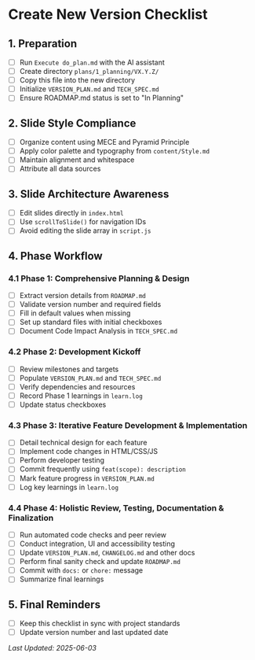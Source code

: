 # Create New Version Checklist

## 1. Preparation
- [ ] Run `Execute do_plan.md` with the AI assistant
- [ ] Create directory `plans/1_planning/VX.Y.Z/`
- [ ] Copy this file into the new directory
- [ ] Initialize `VERSION_PLAN.md` and `TECH_SPEC.md`
- [ ] Ensure ROADMAP.md status is set to "In Planning"

## 2. Slide Style Compliance
- [ ] Organize content using MECE and Pyramid Principle
- [ ] Apply color palette and typography from `content/Style.md`
- [ ] Maintain alignment and whitespace
- [ ] Attribute all data sources

## 3. Slide Architecture Awareness
- [ ] Edit slides directly in `index.html`
- [ ] Use `scrollToSlide()` for navigation IDs
- [ ] Avoid editing the slide array in `script.js`

## 4. Phase Workflow

### 4.1 Phase 1: Comprehensive Planning & Design
- [ ] Extract version details from `ROADMAP.md`
- [ ] Validate version number and required fields
- [ ] Fill in default values when missing
- [ ] Set up standard files with initial checkboxes
- [ ] Document Code Impact Analysis in `TECH_SPEC.md`

### 4.2 Phase 2: Development Kickoff
- [ ] Review milestones and targets
- [ ] Populate `VERSION_PLAN.md` and `TECH_SPEC.md`
- [ ] Verify dependencies and resources
- [ ] Record Phase 1 learnings in `learn.log`
- [ ] Update status checkboxes

### 4.3 Phase 3: Iterative Feature Development & Implementation
- [ ] Detail technical design for each feature
- [ ] Implement code changes in HTML/CSS/JS
- [ ] Perform developer testing
- [ ] Commit frequently using `feat(scope): description`
- [ ] Mark feature progress in `VERSION_PLAN.md`
- [ ] Log key learnings in `learn.log`

### 4.4 Phase 4: Holistic Review, Testing, Documentation & Finalization
- [ ] Run automated code checks and peer review
- [ ] Conduct integration, UI and accessibility testing
- [ ] Update `VERSION_PLAN.md`, `CHANGELOG.md` and other docs
- [ ] Perform final sanity check and update `ROADMAP.md`
- [ ] Commit with `docs:` or `chore:` message
- [ ] Summarize final learnings

## 5. Final Reminders
- [ ] Keep this checklist in sync with project standards
- [ ] Update version number and last updated date

*Last Updated: 2025-06-03*
